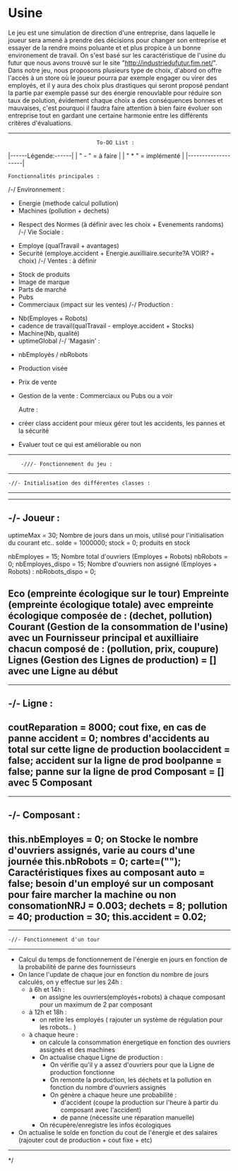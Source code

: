 # Usine

Le jeu est une simulation de direction d'une entreprise, dans laquelle le joueur sera amené à prendre des décisions pour changer son entreprise et essayer de la rendre moins poluante et et plus propice à un bonne environement de travail.
On s'est basé sur les caractéristique de l'usine du futur que nous avons trouvé sur le site "http://industriedufutur.fim.net/".
Dans notre jeu, nous proposons plusieurs type de choix, d'abord on offre l'accès à un store où le joueur pourra par exemple engager ou virer des employés, et il y aura des choix plus drastiques qui seront proposé pendant la partie par exemple passé sur des énergie renouvlable pour réduire son taux de polution, évidement chaque choix a des conséquences bonnes et mauvaises, c'est pourquoi il faudra faire attention à bien faire évoluer son entreprise tout en gardant une certaine harmonie entre les différents critères d'évaluations.

-----------------------------------------------------------------------------------
                                To-DO List :
|------Légende:------|
| " - " = à faire    |
| " * " = implémenté |
|--------------------|

    Fonctionnalités principales :

/-/ Environnement :
*    Energie (methode calcul pollution)
*    Machines (pollution + dechets)
-   Respect des Normes (à définir avec les choix + Evenements randoms)
/-/ Vie Sociale :
*    Employe (qualTravail + avantages)
*    Securité (employe.accident + Energie.auxilliaire.securite?A VOIR? + choix)
/-/ Ventes : à définir
-   Stock de produits
-   Image de marque
-   Parts de marché
-   Pubs
-   Commerciaux (impact sur les ventes)
/-/ Production :
*    Nb(Employes + Robots)
*    cadence de travail(qualTravail - employe.accident + Stocks)
*    Machine(Nb, qualité)
*    uptimeGlobal
/-/ 'Magasin' :
-   nbEmployés / nbRobots
-   Production visée 
-   Prix de vente
-   Gestion de la vente : Commerciaux ou Pubs ou a voir

    Autre :

- créer class accident pour mieux gérer tout les accidents, les pannes et la sécurité
- Evaluer tout ce qui est améliorable ou non


-----------------------------------------------------------------------------------

        -///- Fonctionnement du jeu :
    
--------------------------------------------------

    -//- Initialisation des différentes classes :
    
--------------------------------------------------

----------------------------------------
 -/- Joueur :
-------------
uptimeMax = 30; Nombre de jours dans un mois, utilisé pour l'initialisation du courant etc..
solde = 1000000;
stock = 0; produits en stock

nbEmployes = 15; Nombre total d'ouvriers (Employes + Robots) 
nbRobots = 0;
nbEmployes_dispo = 15; Nombre d'ouvriers non assigné (Employes + Robots) :
nbRobots_dispo = 0;

Eco (empreinte écologique sur le tour)
Empreinte (empreinte écologique totale)
    avec empreinte écologique composée de : (dechet, pollution)
Courant (Gestion de la consommation de l'usine)
    avec un Fournisseur principal et auxilliaire chacun composé de : (pollution, prix, coupure)
Lignes (Gestion des Lignes de production) = [] 
    avec une Ligne au début
----------------------------------------

----------------------------------------
 -/- Ligne :
------------
coutReparation = 8000;  cout fixe, en cas de panne
accident = 0; nombres d'accidents au total sur cette ligne de production
boolaccident = false; accident sur la ligne de prod
boolpanne = false; panne sur la ligne de prod
Composant = []
    avec 5 Composant
----------------------------------------

----------------------------------------
 -/- Composant :
 ---------------
this.nbEmployes = 0; on Stocke le nombre d'ouvriers assignés, varie au cours d'une journée
this.nbRobots = 0;
carte=("");  Caractéristiques fixes au composant
auto = false; besoin d'un employé sur un composant pour faire marcher la machine ou non
consomationNRJ = 0.003;
dechets = 8;
pollution = 40;
production = 30;
this.accident = 0.02;
----------------------------------------

--------------------------------------------------

    -//- Fonctionnement d'un tour

--------------------------------------------------

- Calcul du temps de fonctionnement de l'énergie en jours en fonction 
  de la probabilité de panne des fournisseurs
- On lance l'update de chaque jour en fonction du nombre de jours calculés, 
  on y effectue sur les 24h :
    - à 6h et 14h :
        - on assigne les ouvriers(employés+robots) à chaque composant pour un maximum de 2 par composant
    - à 12h et 18h :
        - on retire les employés ( rajouter un système de régulation pour les robots.. )
    - à chaque heure :
        - on calcule la consommation énergetique en fonction des ouvriers assignés et des machines
        - On actualise chaque Ligne de production :
            - On vérifie qu'il y a assez d'ouvriers pour que la Ligne de production fonctionne
            - On remonte la production, les déchets et la pollution en fonction du nombre d'ouvriers assignés
            - On génère a chaque heure une probabilité :
                - d'accident (coupe la production sur l'heure à partir du composant avec l'accident) 
                - de panne (nécessite une réparation manuelle) 
        - On récupère/enregistre les infos écologiques
- On actualise le solde en fonction du cout de l'énergie et des salaires 
  (rajouter cout de production + cout fixe + etc)

-----------------------------------------------------------------------------------

*/
